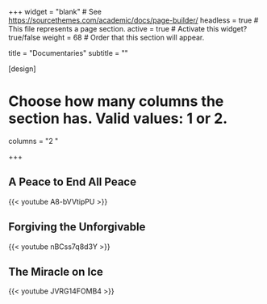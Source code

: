 +++
widget = "blank"  # See https://sourcethemes.com/academic/docs/page-builder/
headless = true  # This file represents a page section.
active = true  # Activate this widget? true/false
weight = 68  # Order that this section will appear.

title = "Documentaries"
subtitle = ""

[design]
  # Choose how many columns the section has. Valid values: 1 or 2.
  columns = "2  "

+++

## A Peace to End All Peace
{{< youtube A8-bVVtipPU >}}

## Forgiving the Unforgivable
{{< youtube nBCss7q8d3Y >}}

## The Miracle on Ice
{{< youtube JVRG14FOMB4 >}}
